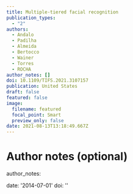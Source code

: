 ```yaml
---
title: Multiple-tiered facial recognition
publication_types:
  - "2"
authors:
  - Andalo 
  - Padilha 
  - Almeida 
  - Bertocco 
  - Wainer
  - Torres
  - ROCHA
author_notes: []
doi: 10.1109/TIFS.2021.3107157
publication: United States
draft: false
featured: false
image:
  filename: featured
  focal_point: Smart
  preview_only: false
date: 2021-08-13T13:18:49.667Z
---
```

# Author notes (optional)

author_notes:

date: '2014-07-01'
doi: ''
